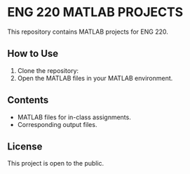 # ENG 220 MATLAB PROJECTS

This repository contains MATLAB projects for ENG 220.

## How to Use
1. Clone the repository:
2. Open the MATLAB files in your MATLAB environment.

## Contents
- MATLAB files for in-class assignments.
- Corresponding output files.

## License
This project is open to the public.
